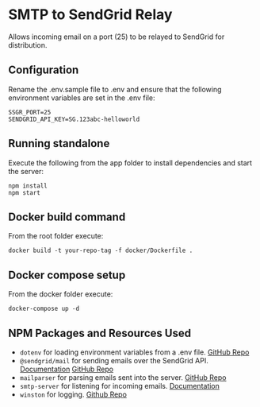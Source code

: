 # SMTP to SendGrid Relay
Allows incoming email on a port (25) to be relayed to SendGrid for distribution.

## Configuration

Rename the .env.sample file to .env and ensure that the following environment variables are set in the .env file:
```
SSGR_PORT=25
SENDGRID_API_KEY=SG.123abc-helloworld
```

## Running standalone
Execute the following from the app folder to install dependencies and start the server:
```
npm install
npm start
```

## Docker build command
From the root folder execute:
```
docker build -t your-repo-tag -f docker/Dockerfile .
```

## Docker compose setup
From the docker folder execute:
```
docker-compose up -d
```

## NPM Packages and Resources Used
- `dotenv` for loading environment variables from a .env file. [GitHub Repo](https://github.com/motdotla/dotenv)
- `@sendgrid/mail` for sending emails over the SendGrid API. [Documentation](https://docs.sendgrid.com/api-reference/mail-send/mail-send) [GitHub Repo](https://github.com/sendgrid/sendgrid-nodejs)
- `mailparser` for parsing emails sent into the server. [GitHub Repo](https://github.com/nodemailer/mailparser)
- `smtp-server` for listening for incoming emails. [Documentation](https://nodemailer.com/extras/smtp-server/)
- `winston` for logging. [Github Repo](https://github.com/winstonjs/winston)